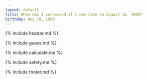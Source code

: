 ```yaml
---
layout: default
title: When was I conceived if I was born on August 18, 1900?
birthday: Aug 18, 1900
---
```


{% include header.md %}

{% include guess.md %}

{% include calculate.md %}

{% include safety.md %}

{% include footer.md %}



